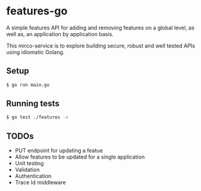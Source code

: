 # features-go
A simple features API for adding and removing features on a global level, as well as, an application by application basis.

This mirco-service is to explore building secure, robust and well tested APIs using idiomatic Golang.

## Setup
```bash
$ go run main.go
```

## Running tests
```bash
$ go test ./features -v
```

## TODOs
- PUT endpoint for updating a featue
- Allow features to be updated for a single application
- Unit testing
- Validation
- Authentication
- Trace Id middleware